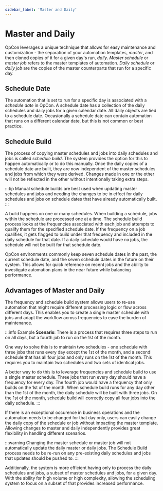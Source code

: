 ```yaml
---
sidebar_label: 'Master and Daily'
---
```


# Master and Daily

OpCon leverages a unique technique that allows for easy maintenance and customization - the separation of your automation templates, *master*, and then cloned copies of it for a given day's run, *daily*. *Master schedule* or *master job* refers to the master templates of automation. *Daily schedule* or *daily job* are the copies of the master counterparts that run for a specific day.

## Schedule Date

The automation that is set to run for a specific day is associated with a *schedule date* in OpCon. A schedule date has a collection of the daily schedules and daily jobs for a given calendar date. All daily objects are tied to a schedule date. Occasionally a schedule date can contain automation that runs on a different calendar date, but this is not common or best practice.

## Schedule Build

The process of copying master schedules and jobs into daily schedules and jobs is called *schedule build*. The system provides the option for this to happen automatically or to do this manually. Once the daily copies of a schedule date are built, they are now independent of the master schedules and jobs from which they were derived. Changes made in one or the other will not be reflected in the other without intentionally taking extra steps.

:::tip
Manual schedule builds are best used when updating master schedules and jobs and needing the changes to be in effect for daily schedules and jobs on schedule dates that have already automatically built.
:::

A build happens on one or many schedules. When building a schedule, jobs within the schedule are processed one at a time. The schedule build process looks at the frequencies associated with each job and attempts to qualify them for the specified schedule date. If the frequency on a job qualifies, it gets flagged to build under that frequency and included in the daily schedule for that date. If a daily schedule would have no jobs, the schedule will not be built for that schedule date.

OpCon environments commonly keep seven schedule dates in the past, the current schedule date, and the seven schedule dates in the future on their system. This allows for quick reference on recent jobs and the ability to investigate automation plans in the near future while balancing performance.

## Advantages of Master and Daily

The frequency and schedule build system allows users to re-use automation that might require different processing logic or flow across different days. This enables you to create a single master schedule with jobs and adapt the workflow across frequencies to ease the burden of maintenance.

:::info Example
**Scenario**: There is a process that requires three steps to run on all days, but a fourth job to run on the 1st of the month.

One way to solve this is to maintain two schedules - one schedule with three jobs that runs every day except the 1st of the month, and a second schedule that has all four jobs and only runs on the 1st of the month. This requires you to maintain two schedules and two sets of identical jobs.

A better way to do this is to leverage frequencies and schedule build to use a single master schedule. Three jobs that run every day should have a frequency for every day. The fourth job would have a frequency that only builds on the 1st of the month. When schedule build runs for any day other than the 1st of the month, the daily schedule will be built with three jobs. On the 1st of the month, schedule build will correctly copy all four jobs into the daily schedule.
:::

If there is an exceptional occurence in business operations and the automation needs to be changed for that day only, users can easily change the daily copy of the schedule or job without impacting the master template. Allowing changes to master and daily independently provides great flexibility in handling different scenarios.

:::warning
Changing the master schedule or master job will not automatically update the daily master or daily jobs. The Schedule Build process needs to be re-run on any pre-existing daily schedules and jobs that updates should be pushed to.
:::

Additionally, the system is more efficient having only to process the daily schedules and jobs, a subset of master schedules and jobs, for a given day. With the ability for high volume or high complexity, allowing the scheduling system to focus on a subset of that provides increased performance.